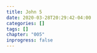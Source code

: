 ```yaml
---
title: John 5
date: 2020-03-28T20:29:42-04:00
categories: []
tags: []
chapter: "005"
inprogress: false
---
```


